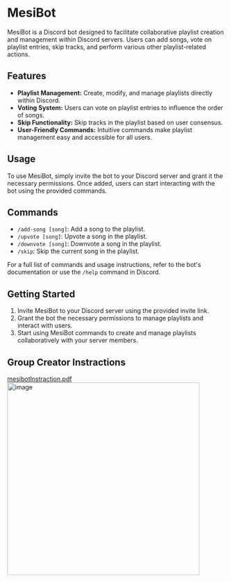 # MesiBot

MesiBot is a Discord bot designed to facilitate collaborative playlist creation and management within Discord servers. Users can add songs, vote on playlist entries, skip tracks, and perform various other playlist-related actions.

## Features

- **Playlist Management:** Create, modify, and manage playlists directly within Discord.
- **Voting System:** Users can vote on playlist entries to influence the order of songs.
- **Skip Functionality:** Skip tracks in the playlist based on user consensus.
- **User-Friendly Commands:** Intuitive commands make playlist management easy and accessible for all users.

## Usage

To use MesiBot, simply invite the bot to your Discord server and grant it the necessary permissions. Once added, users can start interacting with the bot using the provided commands.

## Commands

- `/add-song [song]`: Add a song to the playlist.
- `/upvote [song]`: Upvote a song in the playlist.
- `/downvote [song]`: Downvote a song in the playlist.
- `/skip`: Skip the current song in the playlist.

For a full list of commands and usage instructions, refer to the bot's documentation or use the `/help` command in Discord.

## Getting Started

1. Invite MesiBot to your Discord server using the provided invite link.
2. Grant the bot the necessary permissions to manage playlists and interact with users.
3. Start using MesiBot commands to create and manage playlists collaboratively with your server members.
## Group Creator Instractions

[mesibotInstraction.pdf](https://github.com/mesibot-shitot/mesibot/files/14809315/mesibotInstraction.pdf)
<img width="443" alt="image" src="https://github.com/mesibot-shitot/mesibot/assets/74262524/21b6cf1b-7a38-4d2e-9121-d1397ce12206">

